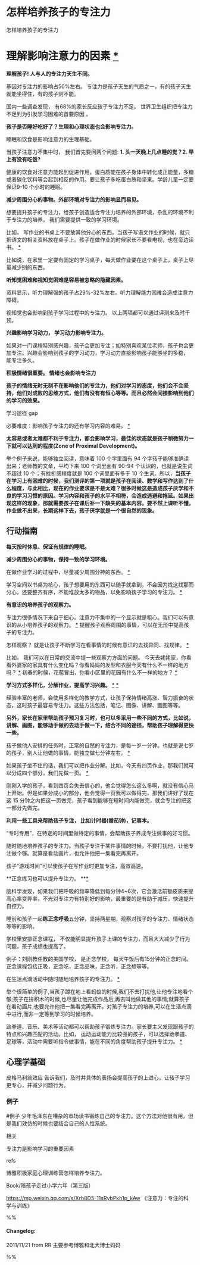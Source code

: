 

# 怎样培养孩子的专注力
怎样培养孩子的专注力  

# 理解影响注意力的因素 [*](https://roamresearch.com/#/offline/Evergreen/page/OGYMlIFo-)  

**理解孩子! 人与人的专注力天生不同。**  

基因对专注力的影响占50%左右。 专注力是孩子天生的气质之一，有的孩子天生就能坐得住，有的孩子则不能。   

国内一些调查发现， 有68%的家长反应孩子专注力不足。 世界卫生组织把专注力不足列为引发学习困难的首要原因 。   

**孩子是否睡好吃好了？生理和心理状态也会影响专注力。**  

睡眠和饮食是影响注意力的生理基础。  

当孩子注意力不集中时， 我们首先要问两个问题: **1. 头一天晚上几点睡的觉？2. 早上有没有吃饭?**  

健康的饮食对注意力能起到促进作用。蛋白质能在孩子身体中转化成正能量，多糖或者碳化饮料等会起到相反的作用。要让孩子多吃蛋白质和坚果。学龄儿童一定要保证9-10 个小时的睡眠。  

**减少周围分心的事物。外部环境对专注力的影响显而易见。**  

想要提升孩子的专注力，给孩子创造适合专注力培养的外部环境，杂乱的环境不利于专注力的培养， 我们需要提供一致的学习环境。  

比如， 写作业的书桌上不要放其他分心的东西。当孩子写语文作业的时候，就只把语文的相关资料放在桌子上。孩子在做作业的时候家长不要看电视，也在旁边读书。 [*](https://roamresearch.com/#/offline/Evergreen/page/2MVq0kWcS)  

比如说，在家里一定要有固定的学习桌子，每天做作业要在这个桌子上，桌子上尽量减少别的东西。  

**听知觉困难和视知觉困难是容易被忽略的隐藏因素。**  

资料显示，听力理解强的孩子占29%-32%左右。听力理解能力困难会造成注意力障碍。  

视知觉也会影响到孩子学习过程中的专注力。 以上两项都可以通过评测来及时干预。  

**兴趣影响学习动力， 学习动力影响专注力。**  

如果对一门课程特别感兴趣，孩子会更加专注；如特别喜欢某位老师，孩子也会更加专注。兴趣会影响到孩子的学习动力，学习动力直接影响孩子能够坐的多稳， 能专注多久。   

**积极情绪很重要。 情绪也会影响专注力**  

**孩子的情绪无时无刻不在影响他们的专注力，他们对学习的态度，他们会不会坚持，他们对成败的思维方式，他们有没有有恒心等等。而且必然会间接影响到他们的学习的效果。**  

学习途径 gap  

必要难度：影响孩子专注力的还有学习内容的难易。 [*](https://roamresearch.com/#/offline/Evergreen/page/bZrsn7jX-)  

**太容易或者太难都不利于专注力，都会影响学习，最佳的状态就是孩子稍微努力一下就可以达到的程度(Zone of Proximal Development)。**  

举个例子来说，能够独立阅读，意味着 100 个字里面有 94 个字孩子能够准确读出来；老师教的文章，平均下来 100 个词里面有 90-94 个认识的，也就是说生词不超过 10 个；有挫折感程度就是 100 个词里面有多于 10 个生词。所以，**当孩子在学习上有困难的时候，我们测评的第一项就是孩子在阅读、数学和写作达到了什么程度，与此相比，现在的作业要求是不是太难？很多时候这是造成孩子厌学和不良的学习习惯的原因。学习内容和孩子的水平不相符，会造成逃避和拖延。如果出现这样的现象，那就需要孩子在课后补一下缺失的基本内容。要不然上课听不懂，作业做不出来，长期这样下去，孩子厌学就是一个很自然的现象。**  

## 行动指南  

**每天按时休息、保证有规律的睡眠。**  

**减少周围分心的事物，保持一致的学习环境。**  

在做作业学习的过程中，尽量减少周围分神的东西。 [*](https://roamresearch.com/#/offline/Evergreen/page/4hLevPvIO)  

学习空间以书桌为核心，孩子想要用的东西可以随手就拿到，不会因为找这找那而分心，还要整齐有序，不能堆放太多的物品，以免影响孩子学习的专注力。 [*](https://roamresearch.com/#/offline/Evergreen/page/KvxhJOxfS)  

**有意识的培养孩子的观察力。**  

专注力很多情况下来自于细心。注意力不集中的一个显示就是粗心。我们可以有意识的从小培养孩子的观察力。 [*](https://roamresearch.com/#/offline/Evergreen/page/Sf7HwraO2) 提醒孩子观察周围的事情，可以在无形中提高孩子的专注力。  

怎样观察？ 就是让孩子不断学习在看事情的时候有意识的去找异同、找规律。 [*](https://roamresearch.com/#/offline/Evergreen/page/xp4TPlKs1)  

比如， 我们可以在日常的交流中提一些观察力方面的问题。 今天去姥姥家，你看看外婆家的家具有什么变化吗？你看妈妈的发型和衣服今天有什么不一样的地方吗？ [*](https://roamresearch.com/#/offline/Evergreen/page/Dh3WwOHFe) 初春的时候，花苞冒出，你看小区里的花园有什么不一样的地方？ [*](https://roamresearch.com/#/offline/Evergreen/page/HvGH4Wolw)  

**学习方式多样化，分解作业，提高学习兴趣。** [*](https://roamresearch.com/#/offline/Evergreen/page/zN73Zj18r) [*](https://roamresearch.com/#/offline/Evergreen/page/o9YJDt_X7)  

经验丰富的老师，会使用多样化的教学方式，让孩子保持情绪高涨、智力振奋的状态，这时孩子最容易专注力。这些方法包括，笔记、图像、讲解、画图等等。  

**另外，家长在家里帮助孩子预习复习时，也可以多采用一些不同的方式，比如说， 讲解、画图，能够动手做的去动手做一下，结合不同的途径，帮助孩子理解得更快一些。**  

孩子做他人安排的任务时，正常的自然的专注力，是每一岁一分钟。也就是说七岁的孩子，别人让他做的事情，能独立做七分钟左右。 [*](https://roamresearch.com/#/offline/Evergreen/page/ALXVb1sVe)  

如果孩子坐不住的话，我们可以把作业分解。比如，今天有四页作业，那我们就可以分成四个部分，我们先做一页。 [*](https://roamresearch.com/#/offline/Evergreen/page/MsJOsCoik)  

刚刚入学的孩子，看到四页会失去信心的，他会觉得怎么这么多啊，就没有信心马上开始。但是如果分成小的部分，他会觉得一页我可以做得完，那我们讲好了现在这 15 分钟之内把这一页做完，孩子看到能够在短时间内能做完，就会专注的把这一部分先做完。  

**利用一些工具来帮助孩子专注， 比如计时器(番茄钟)，记事本。**  

“专时专用”，在特定的时间里做特定的事情，会帮助孩子养成专注做事的好习惯。  

随时随地培养孩子的专注力。当孩子专注于某件事情的时候，不要打扰他，让他专注做个够。就算是看动画片，也允许他把一集看完再离开。  

孩子“游戏时间”可以使孩子在写作业时更加专注，高效高速。  

**正念练习也可以提升专注力。 **[*](https://roamresearch.com/#/offline/Evergreen/page/Pc40nB2Au)  

脑科学发现，如果我们把呼吸的频率降低到每分钟4~6次，它会激活前额皮质来提高心率变异率，不光对专注力有特别好的影响，最重要的是有助于减压，快速提升自控力。  

睡前和孩子一起**练正念呼吸**五分钟，坚持两星期，观察对孩子的专注力、情绪状态等等的影响。  

学校里安排正念课程， 不仅能明显提升孩子上课的专注力，而且大大减少了行为问题，孩子成绩也提高了。  

 例子：刘刚教任教的美国学校， 是正念学校， 每天午饭后有15分钟的正念时间。 正念课程包括正吸，正念吃，正念品味，正念听，正念想等等。  

在生活点滴活动中随时随地培养孩子的专注力。 [*](https://roamresearch.com/#/offline/Evergreen/page/_hx87NvjL)  

举个很简单的例子,当孩子蹲在地上看蚂蚁的时候,我们不去打扰他,让他专注地看个够;孩子在拼积木的时候,也尽量让他完成作品后,再去叫他做其他的事情;就算孩子在看动画片,也要允许他把一集看完再离开。对孩子专注力的培养,可以在生活点滴中进行,而非一定等到学习的时候培养。  

跆拳道、音乐、美术等活动都可以帮助孩子锻炼专注力。家长要主义发现跟孩子的特点和兴趣匹配的活动。比如， 运动运动能力比较强的孩子，可以选择跆拳道、足球等，活动中需要听指令做事情，能在不同的角度帮助孩子提升专注力。 [*](https://roamresearch.com/#/offline/Evergreen/page/a5kEF2Saj)  

## 心理学基础  

皮格马利翁效应 告诉我们，及时并具体的表扬会提高孩子的上进心，让孩子学习更专心，并减少问题行为。  

### 例子  

#例子 少年毛泽东在嘈杂的市场读书锻炼自己的专注力。这个方法对他很有用。但是我们效仿的时候也要结合自己的人性系统。  

相关  

专注力是影响学习的重要因素  

refs  

博雅积极家庭心理训练营怎样培养专注力。  

Book/陪孩子走过小学六年（第三版）  

https://mp.weixin.qq.com/s/Xrh8D5-11sRybPkh1p_kAw 《注意力：专注的科学与训练》  







%%
#### Changelog:
2011/11/21 from RR 主要参考博雅和北大博士妈妈

%%